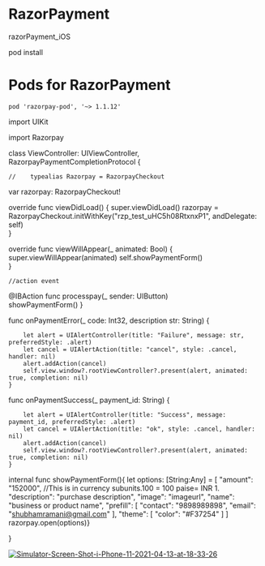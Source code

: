 # RazorPayment
razorPayment_iOS


pod install
   # Pods for RazorPayment
	pod 'razorpay-pod', '~> 1.1.12'
 


import UIKit

import Razorpay

class ViewController: UIViewController, RazorpayPaymentCompletionProtocol {
    
    //    typealias Razorpay = RazorpayCheckout
   var razorpay: RazorpayCheckout!
   
   override func viewDidLoad() {
        super.viewDidLoad()
        razorpay = RazorpayCheckout.initWithKey("rzp_test_uHC5h08RtxnxP1", andDelegate: self)     
    }
    
   override func viewWillAppear(_ animated: Bool) {
        super.viewWillAppear(animated)
        self.showPaymentForm()    
    }
    
    
    //action event
    
   @IBAction func processpay(_ sender: UIButton)    
        showPaymentForm()
    }
    
    
   func onPaymentError(_ code: Int32, description str: String) {
   
        let alert = UIAlertController(title: "Failure", message: str, preferredStyle: .alert)
        let cancel = UIAlertAction(title: "cancel", style: .cancel, handler: nil)
        alert.addAction(cancel)
        self.view.window?.rootViewController?.present(alert, animated: true, completion: nil)
    }
    
    
   func onPaymentSuccess(_ payment_id: String) {
   
        let alert = UIAlertController(title: "Success", message: payment_id, preferredStyle: .alert)
        let cancel = UIAlertAction(title: "ok", style: .cancel, handler: nil)
        alert.addAction(cancel)
        self.view.window?.rootViewController?.present(alert, animated: true, completion: nil)
    }
    
    
   internal func showPaymentForm(){
        let options: [String:Any] = [
            "amount": "152000", //This is in currency subunits.100 = 100 paise= INR 1.
            "description": "purchase description",
            "image": "imageurl",
            "name": "business or product name",
            "prefill": [
                "contact": "9898989898",
                "email": "shubhamramani@gmail.com"
            ],
            "theme": [
                "color": "#F37254"
            ]
        ]
        razorpay.open(options)}
    
}


<a href="https://ibb.co/CQW2Y62"><img src="https://i.ibb.co/rHvsz3s/Simulator-Screen-Shot-i-Phone-11-2021-04-13-at-18-33-26.png" alt="Simulator-Screen-Shot-i-Phone-11-2021-04-13-at-18-33-26" border="0"></a>
